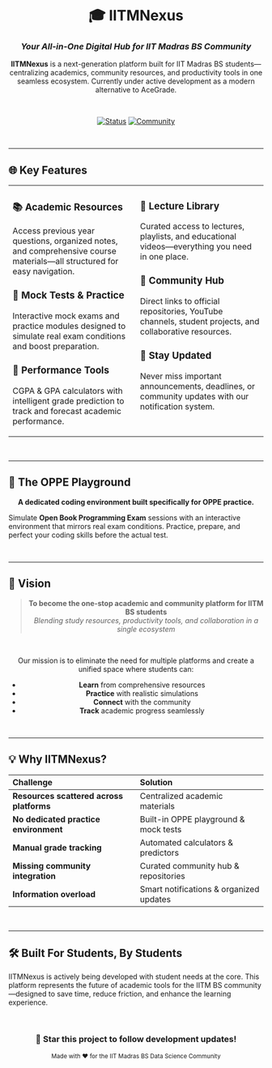 <div align="center">
  
# 🎓 IITMNexus

### *Your All-in-One Digital Hub for IIT Madras BS Community*

<p>
  <strong>IITMNexus</strong> is a next-generation platform built for IIT Madras BS students—centralizing academics, community resources, and productivity tools in one seamless ecosystem. Currently under active development as a modern alternative to AceGrade.
</p>

<br>

[![Status](https://img.shields.io/badge/status-in%20development-orange?style=for-the-badge)](https://github.com/yourusername/iitmnexus)
[![Community](https://img.shields.io/badge/community-IITM%20BS-blue?style=for-the-badge)](https://github.com/yourusername/iitmnexus)

</div>

<br>

---

## 🌐 Key Features

<table>
<tr>
<td width="50%" valign="top">

### 📚 **Academic Resources**
Access previous year questions, organized notes, and comprehensive course materials—all structured for easy navigation.

### 🧠 **Mock Tests & Practice**
Interactive mock exams and practice modules designed to simulate real exam conditions and boost preparation.

### 🧮 **Performance Tools**
CGPA & GPA calculators with intelligent grade prediction to track and forecast academic performance.

</td>
<td width="50%" valign="top">

### 🎥 **Lecture Library**
Curated access to lectures, playlists, and educational videos—everything you need in one place.

### 🔗 **Community Hub**
Direct links to official repositories, YouTube channels, student projects, and collaborative resources.

### 📰 **Stay Updated**
Never miss important announcements, deadlines, or community updates with our notification system.

</td>
</tr>
</table>

<br>

---

## 🎯 The OPPE Playground

<p align="center">
  <strong>A dedicated coding environment built specifically for OPPE practice.</strong>
</p>

Simulate **Open Book Programming Exam** sessions with an interactive environment that mirrors real exam conditions. Practice, prepare, and perfect your coding skills before the actual test.

<br>

---

## 🚀 Vision

<div align="center">
  
> **To become the one-stop academic and community platform for IITM BS students**  
> *Blending study resources, productivity tools, and collaboration in a single ecosystem*

<br>

Our mission is to eliminate the need for multiple platforms and create a unified space where students can:
- **Learn** from comprehensive resources
- **Practice** with realistic simulations  
- **Connect** with the community
- **Track** academic progress seamlessly

</div>

<br>

---

## 💡 Why IITMNexus?

<div align="center">

| Challenge | Solution |
|:----------|:---------|
| **Resources scattered across platforms** | Centralized academic materials |
| **No dedicated practice environment** | Built-in OPPE playground & mock tests |
| **Manual grade tracking** | Automated calculators & predictors |
| **Missing community integration** | Curated community hub & repositories |
| **Information overload** | Smart notifications & organized updates |

</div>

<br>

---

## 🛠️ Built For Students, By Students

IITMNexus is actively being developed with student needs at the core. This platform represents the future of academic tools for the IITM BS community—designed to save time, reduce friction, and enhance the learning experience.

<br>

<div align="center">

### 🌟 Star this project to follow development updates!

<sub>Made with ❤️ for the IIT Madras BS Data Science Community</sub>

</div>

